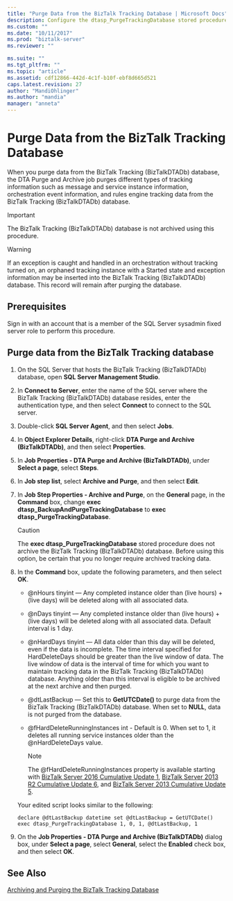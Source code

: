 ```yaml
---
title: "Purge Data from the BizTalk Tracking Database | Microsoft Docs"
description: Configure the dtasp_PurgeTrackingDatabase stored procedure to purge the tracking database (BizTalkDTADB) in BizTalk Server
ms.custom: ""
ms.date: "10/11/2017"
ms.prod: "biztalk-server"
ms.reviewer: ""

ms.suite: ""
ms.tgt_pltfrm: ""
ms.topic: "article"
ms.assetid: cdf12866-442d-4c1f-b10f-ebf8d665d521
caps.latest.revision: 27
author: "MandiOhlinger"
ms.author: "mandia"
manager: "anneta"
---
```

# Purge Data from the BizTalk Tracking Database
When you purge data from the BizTalk Tracking (BizTalkDTADb) database, the DTA Purge and Archive job purges different types of tracking information such as message and service instance information, orchestration event information, and rules engine tracking data from the BizTalk Tracking (BizTalkDTADb) database.  
  
> [!IMPORTANT]
>  The BizTalk Tracking (BizTalkDTADb) database is not archived using this procedure.  
  
> [!WARNING]
>  If an exception is caught and handled in an orchestration without tracking turned on, an orphaned tracking instance with a Started state and exception information may be inserted into the BizTalk Tracking (BizTalkDTADb) database. This record will remain after purging the database.  
  
## Prerequisites  
Sign in with an account that is a member of the SQL Server sysadmin fixed server role to perform this procedure.  
  
## Purge data from the BizTalk Tracking database  
  
1. On the SQL Server that hosts the BizTalk Tracking (BizTalkDTADb) database, open **SQL Server Management Studio**. 
  
2. In **Connect to Server**, enter the name of the SQL server where the BizTalk Tracking (BizTalkDTADb) database resides, enter the authentication type, and then select **Connect** to connect to the SQL server. 
  
3. Double-click **SQL Server Agent**, and then select **Jobs**.  
  
4. In **Object Explorer Details**, right-click **DTA Purge and Archive (BizTalkDTADb)**, and then select **Properties**.  
  
5. In **Job Properties - DTA Purge and Archive (BizTalkDTADb)**, under **Select a page**, select **Steps**.  
  
6. In **Job step list**, select **Archive and Purge**, and then select **Edit**.  
  
7. In **Job Step Properties - Archive and Purge**, on the **General** page, in the **Command** box, change **exec dtasp_BackupAndPurgeTrackingDatabase** to **exec dtasp_PurgeTrackingDatabase**.  
  
   > [!CAUTION]
   >  The **exec dtasp_PurgeTrackingDatabase** stored procedure does not archive the BizTalk Tracking (BizTalkDTADb) database. Before using this option, be certain that you no longer require archived tracking data.  
  
8. In the **Command** box, update the following parameters, and then select **OK**.  
  
   - @nHours tinyint — Any completed instance older than (live hours) + (live days) will be deleted along with all associated data.  
  
   - @nDays tinyint — Any completed instance older than (live hours) + (live days) will be deleted along with all associated data. Default interval is 1 day.  
  
   - @nHardDays tinyint — All data older than this day will be deleted, even if the data is incomplete. The time interval specified for HardDeleteDays should be greater than the live window of data. The live window of data is the interval of time for which you want to maintain tracking data in the BizTalk Tracking (BizTalkDTADb) database. Anything older than this interval is eligible to be archived at the next archive and then purged.  
  
   - @dtLastBackup — Set this to <strong>GetUTCDate()</strong> to purge data from the BizTalk Tracking (BizTalkDTADb) database. When set to <strong>NULL</strong>, data is not purged from the database.  

   - @fHardDeleteRunningInstances int - Default is 0. When set to 1, it deletes all running service instances older than the @nHardDeleteDays value.  
    
     > [!NOTE]
     > The @fHardDeleteRunningInstances property is available starting with [BizTalk Server 2016 Cumulative Update 1](https://support.microsoft.com/help/3208238/cumulative-update-1-for-microsoft-biztalk-server-2016), [BizTalk Server 2013 R2 Cumulative Update 6](https://support.microsoft.com/en-us/help/4020020/cumulative-update-package-6-for-biztalk-server-2013-r2), and [BizTalk Server 2013 Cumulative Update 5](https://support.microsoft.com/help/3194301/cumulative-update-5-for-biztalk-server-2013).   

   Your edited script looks similar to the following:  
  
   ```  
   declare @dtLastBackup datetime set @dtLastBackup = GetUTCDate() exec dtasp_PurgeTrackingDatabase 1, 0, 1, @dtLastBackup, 1  
   ```  
    
9. On the **Job Properties - DTA Purge and Archive (BizTalkDTADb)** dialog box, under **Select a page**, select **General**, select the **Enabled** check box, and then select **OK**.  
  
## See Also  
 [Archiving and Purging the BizTalk Tracking Database](../core/archiving-and-purging-the-biztalk-tracking-database.md)
